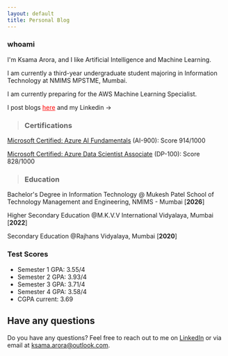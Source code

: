 ```yaml
---
layout: default
title: Personal Blog
---
```


### whoami

I'm Ksama Arora, and I like Artificial Intelligence and Machine Learning. 

I am currently a third-year undergraduate student majoring in Information Technology at NMIMS MPSTME, Mumbai. 

I am currently preparing for the AWS Machine Learning Specialist.

I post blogs <a href="/blog" style="color:red;" rel="noopener">here</a>  and my  Linkedin -> <a href="#" class="fa fa-linkedin" href = "https://www.linkedin.com/in/ksamaarora/" target="_blank" rel="noopener" ></a> &nbsp; 

<!-- Add icon library -->
<link rel="stylesheet" href="https://cdnjs.cloudflare.com/ajax/libs/font-awesome/4.7.0/css/font-awesome.min.css">

> ### Certifications

[Microsoft Certified: Azure AI Fundamentals](https://learn.microsoft.com/api/credentials/share/en-in/KsamaArora-1212/72D846A4563C157F?sharingId=1BB6F238AD2E89BB) (AI-900): Score 914/1000

[Microsoft Certified: Azure Data Scientist Associate](https://learn.microsoft.com/api/credentials/share/en-us/KsamaArora-1212/9CA42CD19F3EAFB5?sharingId=1BB6F238AD2E89BB) (DP-100): Score 828/1000

> ### Education

Bachelor's Degree in Information Technology @ Mukesh Patel School of Technology Management and Engineering, NMIMS - Mumbai [**2026**]

Higher Secondary Education @M.K.V.V International Vidyalaya, Mumbai [**2022**]

Secondary Education @Rajhans Vidyalaya, Mumbai [**2020**]

### Test Scores

- Semester 1 GPA: 3.55/4
- Semester 2 GPA: 3.93/4
- Semester 3 GPA: 3.71/4
- Semester 4 GPA: 3.58/4
- CGPA current: 3.69

## Have any questions
Do you have any questions? Feel free to reach out to me on [LinkedIn](https://www.linkedin.com/in/ksamaarora/) or via email at [ksama.arora@outlook.com](mailto:ksama.arora@outlook.com).

<br>

